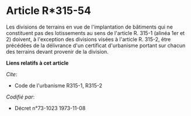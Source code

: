 # Article R*315-54

Les divisions de terrains en vue de l'implantation de bâtiments qui ne constituent pas des lotissements au sens de l'article
R. 315-1 (alinéa 1er et 2) doivent, à l'exception des divisions visées à l'article R. 315-2, être précédées de la délivrance
d'un certificat d'urbanisme portant sur chacun des terrains devant provenir de la division.

**Liens relatifs à cet article**

_Cite_:

  - Code de l'urbanisme R315-1, R315-2

_Codifié par_:

  - Décret n°73-1023 1973-11-08

